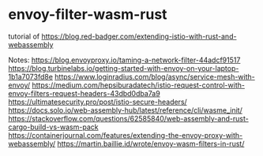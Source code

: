 # envoy-filter-wasm-rust
tutorial of https://blog.red-badger.com/extending-istio-with-rust-and-webassembly


Notes:
https://blog.envoyproxy.io/taming-a-network-filter-44adcf91517
https://blog.turbinelabs.io/getting-started-with-envoy-on-your-laptop-1b1a7073fd8e
https://www.loginradius.com/blog/async/service-mesh-with-envoy/
https://medium.com/hepsiburadatech/istio-request-control-with-envoy-filters-request-headers-43dbd0dba7a9
https://ultimatesecurity.pro/post/istio-secure-headers/
https://docs.solo.io/web-assembly-hub/latest/reference/cli/wasme_init/
https://stackoverflow.com/questions/62585840/web-assembly-and-rust-cargo-build-vs-wasm-pack
https://containerjournal.com/features/extending-the-envoy-proxy-with-webassembly/
https://martin.baillie.id/wrote/envoy-wasm-filters-in-rust/
